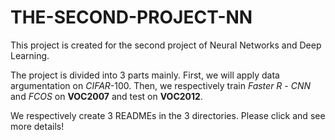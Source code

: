 # THE-SECOND-PROJECT-NN
This project is created for the second project of Neural Networks and Deep Learning. 

The project is divided into 3 parts mainly. First, we will apply data argumentation on $CIFAR$-100. Then, we respectively train $Faster$ $R$ - $CNN$ and $FCOS$ on **VOC2007** and test on **VOC2012**.

We respectively create 3 READMEs in the 3 directories. Please click and see more details!
